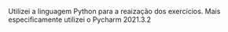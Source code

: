 Utilizei a linguagem Python para a reaização dos exercícios.
Mais especificamente utilizei o Pycharm 2021.3.2
